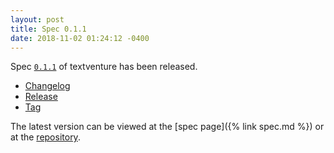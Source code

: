 ```yaml
---
layout: post
title: Spec 0.1.1
date: 2018-11-02 01:24:12 -0400
---
```


Spec [`0.1.1`](https://github.com/textventure/spec/tree/0.1.1) of textventure has been released.

- [Changelog](https://github.com/textventure/spec/blob/0.1.1/CHANGELOG.md)
- [Release](https://github.com/textventure/spec/releases/tag/0.1.1)
- [Tag](https://github.com/textventure/spec/tree/0.1.1)

The latest version can be viewed at the [spec page]({% link spec.md %}) or at the [repository](https://github.com/textventure/spec).
